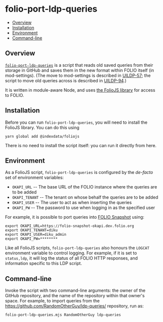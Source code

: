 # folio-port-ldp-queries

<!-- md2toc -l 2 README.md -->
* [Overview](#overview)
* [Installation](#installation)
* [Environment](#environment)
* [Command-line](#command-line)


## Overview

[`folio-port-ldp-queries`](folio-port-ldp-queries.mjs)
is a script that reads old saved queries from their storage in GitHub and saves them in the new format within FOLIO itself (in mod-settings).
(The move to mod-settings is described in
[UILDP-57](https://issues.folio.org/browse/UILDP-57);
the script to move old queries across is described in
[UILDP-94](https://issues.folio.org/browse/UILDP-94).)

It is written in module-aware Node, and uses
[the FolioJS library](https://github.com/MikeTaylor/foliojs)
for access to FOLIO.

## Installation

Before you can run `folio-port-ldp-queries`, you will need to install the FolioJS library. You can do this using

	yarn global add @indexdata/foliojs

There is no need to install the script itself: you can run it directly from here.

## Environment

As a FolioJS script, `folio-port-ldp-queries` is configured by the _de-facto_ set of environment variables:
* `OKAPI_URL` -- The base URL of the FOLIO instance where the queries are to be added
* `OKAPI_TENANT` -- The tenant on whose behalf the queries are to be added
* `OKAPI_USER` -- The user to act as when inserting the queries
* `OKAPI_PW` -- The password to use when logging in as the specified user

For example, it is possible to port queries into [FOLIO Snapshot](https://folio-snapshot.dev.folio.org/) using:
```
export OKAPI_URL=https://folio-snapshot-okapi.dev.folio.org
export OKAPI_TENANT=diku
export OKAPI_USER=diku_admin
export OKAPI_PW=********
```

Like all FolioJS scripts, `folio-port-ldp-queries` also honours the `LOGCAT` environment variable to control logging. For example, if it is set to `status,ldp`, it will log the status of all FOLIO HTTP responses, and information specific to this LDP script.

## Command-line

Invoke the script with two command-line arguments: the owner of the GitHub repository, and the name of the repository within that owner's space. For example, to import queries from the https://github.com/RandomOtherGuy/ldp-queries/ repository, run as:
```
folio-port-ldp-queries.mjs RandomOtherGuy ldp-queries
```

